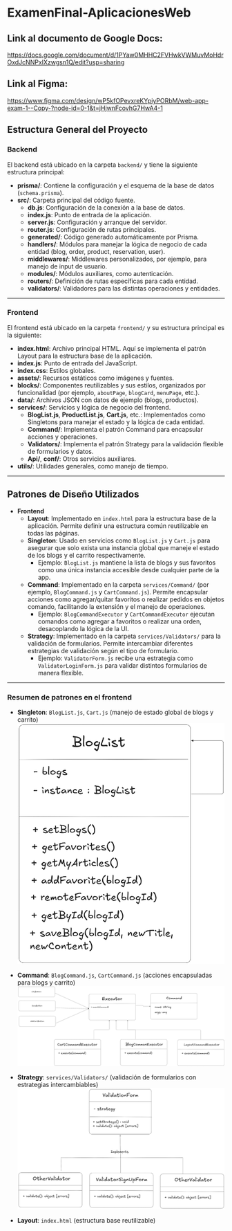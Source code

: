 # ExamenFinal-AplicacionesWeb

## Link al documento de Google Docs:

https://docs.google.com/document/d/1PYaw0MHHC2FVHwkVWMuvMoHdrOxdJcNNPxIXzwgsn1Q/edit?usp=sharing

## Link al Figma:

https://www.figma.com/design/wP5kfOPevxreKYpiyPORbM/web-app-exam-1--Copy-?node-id=0-1&t=jHjwnFcovhG7HwA4-1

## Estructura General del Proyecto

### Backend

El backend está ubicado en la carpeta `backend/` y tiene la siguiente estructura principal:

- **prisma/**: Contiene la configuración y el esquema de la base de datos (`schema.prisma`).
- **src/**: Carpeta principal del código fuente.
  - **db.js**: Configuración de la conexión a la base de datos.
  - **index.js**: Punto de entrada de la aplicación.
  - **server.js**: Configuración y arranque del servidor.
  - **router.js**: Configuración de rutas principales.
  - **generated/**: Código generado automáticamente por Prisma.
  - **handlers/**: Módulos para manejar la lógica de negocio de cada entidad (blog, order, product, reservation, user).
  - **middlewares/**: Middlewares personalizados, por ejemplo, para manejo de input de usuario.
  - **modules/**: Módulos auxiliares, como autenticación.
  - **routers/**: Definición de rutas específicas para cada entidad.
  - **validators/**: Validadores para las distintas operaciones y entidades.

---

### Frontend

El frontend está ubicado en la carpeta `frontend/` y su estructura principal es la siguiente:

- **index.html**: Archivo principal HTML. Aquí se implementa el patrón Layout para la estructura base de la aplicación.
- **index.js**: Punto de entrada del JavaScript.
- **index.css**: Estilos globales.
- **assets/**: Recursos estáticos como imágenes y fuentes.
- **blocks/**: Componentes reutilizables y sus estilos, organizados por funcionalidad (por ejemplo, `aboutPage`, `blogCard`, `menuPage`, etc.).
- **data/**: Archivos JSON con datos de ejemplo (blogs, productos).
- **services/**: Servicios y lógica de negocio del frontend.
  - **BlogList.js**, **ProductList.js**, **Cart.js**, etc.: Implementados como Singletons para manejar el estado y la lógica de cada entidad.
  - **Command/**: Implementa el patrón Command para encapsular acciones y operaciones.
  - **Validators/**: Implementa el patrón Strategy para la validación flexible de formularios y datos.
  - **Api/**, **conf/**: Otros servicios auxiliares.
- **utils/**: Utilidades generales, como manejo de tiempo.

---

## Patrones de Diseño Utilizados

- **Frontend**
  - **Layout**: Implementado en `index.html` para la estructura base de la aplicación. Permite definir una estructura común reutilizable en todas las páginas.
  - **Singleton**: Usado en servicios como `BlogList.js` y `Cart.js` para asegurar que solo exista una instancia global que maneje el estado de los blogs y el carrito respectivamente.
    - Ejemplo: `BlogList.js` mantiene la lista de blogs y sus favoritos como una única instancia accesible desde cualquier parte de la app.
  - **Command**: Implementado en la carpeta `services/Command/` (por ejemplo, `BlogCommand.js` y `CartCommand.js`). Permite encapsular acciones como agregar/quitar favoritos o realizar pedidos en objetos comando, facilitando la extensión y el manejo de operaciones.
    - Ejemplo: `BlogCommandExecutor` y `CartCommandExecutor` ejecutan comandos como agregar a favoritos o realizar una orden, desacoplando la lógica de la UI.
  - **Strategy**: Implementado en la carpeta `services/Validators/` para la validación de formularios. Permite intercambiar diferentes estrategias de validación según el tipo de formulario.
    - Ejemplo: `ValidatorForm.js` recibe una estrategia como `ValidatorLoginForm.js` para validar distintos formularios de manera flexible.

---

### Resumen de patrones en el frontend

- **Singleton**: `BlogList.js`, `Cart.js` (manejo de estado global de blogs y carrito)
![Singleton](./schema_design/singleton.png)

- **Command**: `BlogCommand.js`, `CartCommand.js` (acciones encapsuladas para blogs y carrito)
![Command](./schema_design/command.png)

- **Strategy**: `services/Validators/` (validación de formularios con estrategias intercambiables)
![Strategy](./schema_design/strategy.png)

- **Layout**: `index.html` (estructura base reutilizable)
